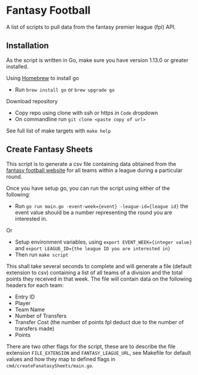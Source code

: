 Fantasy Football
================

A list of scripts to pull data from the fantasy premier league (fpl) API.

## Installation

As the script is written in Go, make sure you have version 1.13.0 or greater installed.

Using [Homebrew](https://brew.sh/) to install go
* Run `brew install go` or `brew upgrade go`

Download repository
* Copy repo using clone with ssh or https in `Code` dropdown
* On commandline run `git clone <paste copy of url>`

See full list of make targets with `make help` 

## Create Fantasy Sheets

This script is to generate a csv file containing data obtained from the [fantasy football website](https://fantasy.premierleague.com/) for all teams within a league during a particular round.

Once you have setup go, you can run the script using either of the following:

* Run `go run main.go -event-week={event} -league-id={league id}` the event value should be a number representing the round you are interested in. 

Or

* Setup environment variables, using `export EVENT_WEEK={integer value}` and `export LEAGUE_ID={the league ID you are interested in}`
* Then run `make script`

This shall take several seconds to complete and will generate a file (default extension to csv) containing a list of all teams of a division and the total points they received in that week. The file will contain data on the following headers for each team:

* Entry ID
* Player
* Team Name
* Number of Transfers
* Transfer Cost (the number of points fpl deduct due to the number of transfers made)
* Points

There are two other flags for the script, these are to describe the file extension `FILE_EXTENSION` and `FANTASY_LEAGUE_URL`, see Makefile for default values and how they map to defined flags in `cmd/createFanatasySheets/main.go`.
